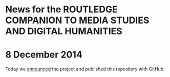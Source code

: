 # News for the ROUTLEDGE COMPANION TO MEDIA STUDIES AND DIGITAL HUMANITIES 

# 8 December 2014 

Today we [announced](index.md) the project and published this repository with GitHub. 